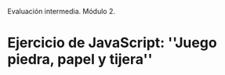 Evaluación intermedia. Módulo 2.

<h1>Ejercicio de JavaScript: ''Juego piedra, papel y tijera''</h1>
